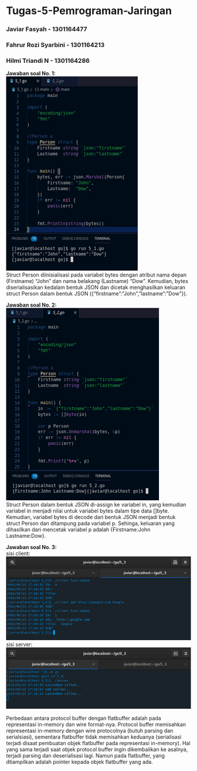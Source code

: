 # Tugas-5-Pemrograman-Jaringan  
### Javiar Fasyah - 1301164477  
### Fahrur Rozi Syarbini - 1301164213  
### Hilmi Triandi N - 1301164286  
  
**Jawaban soal No. 1:**  
![1.png](/screenshot/1.png)  
Struct Person diinisialisasi pada variabel bytes dengan atribut nama depan (Firstname) “John” dan nama belakang (Lastname) “Dow”. Kemudian, bytes diserialisasikan kedalam bentuk JSON dan dicetak menghasilkan keluaran struct Person dalam bentuk JSON ({“firstname”:”John”,”lastname”:”Dow”}).  
  
**Jawaban soal No. 2:**  
![2.png](/screenshot/2.png)  
Struct Person dalam bentuk JSON di-assign ke variabel in, yang kemudian variabel in menjadi nilai untuk variabel bytes dalam tipe data []byte. Kemudian, variabel bytes di decode dari bentuk JSON menjadi bentuk struct Person dan ditampung pada variabel p. Sehinga, keluaran yang dihasilkan dari mencetak variabel p adalah {Firstname:John Lastname:Dow}.  
  
**Jawaban soal No. 3:**  
sisi client:  
![3_client.png](/screenshot/3/client.png)  
sisi server:  
![3_server.png](/screenshot/3/server.png)  
  
Perbedaan antara protocol buffer dengan flatbuffer adalah pada representasi in-memory dan wire format-nya. Protocol buffer memisahkan representasi in-memory dengan wire protocolnya (butuh parsing dan serialsiasi), sementara flatbuffer tidak memisahkan keduanya (serialisasi terjadi disaat pembuatan objek flatbuffer pada representasi in-memory). Hal yang sama terjadi saat objek protocol buffer ingin dikembalikan ke asalnya, terjadi parsing dan deserialisasi lagi. Namun pada flatbuffer, yang dtiampilkan adalah pointer kepada objek flatbuffer yang ada.
